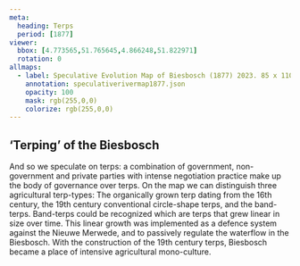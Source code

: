 ```yaml
---
meta:
  heading: Terps
  period: [1877]
viewer:
  bbox: [4.773565,51.765645,4.866248,51.822971]
  rotation: 0
allmaps:
  - label: Speculative Evolution Map of Biesbosch (1877) 2023. 85 x 110 mm. The Berlage.
    annotation: speculativerivermap1877.json
    opacity: 100
    mask: rgb(255,0,0)
    colorize: rgb(255,0,0)
---
```


## ‘Terping’ of the Biesbosch

And so we speculate on terps: a combination of government, non-government and private parties with intense negotiation practice make up the body of governance over terps. On the map we can distinguish three agricultural terp-types: The organically grown terp dating from the 16th century, the 19th century conventional circle-shape terps, and the band-terps. Band-terps could be recognized which are terps that grew linear in size over time. This linear growth was implemented as a defence system against the Nieuwe Merwede, and to passively regulate the waterflow in the Biesbosch. With the construction of the 19th century terps, Biesbosch became a place of intensive agricultural mono-culture. 

